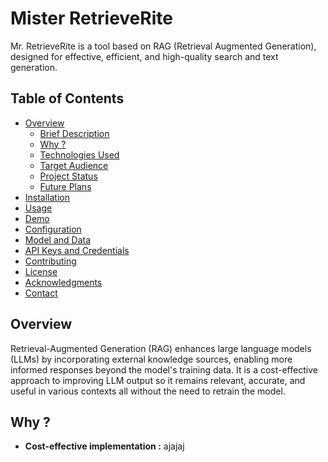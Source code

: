 # Mister RetrieveRite

Mr. RetrieveRite is a tool based on RAG (Retrieval Augmented Generation), designed for effective, efficient, and high-quality search and text generation.

## Table of Contents

- [Overview](#overview)
  - [Brief Description](#brief-description)
  - [Why ?](#unique-selling-points)
  - [Technologies Used](#technologies-used)
  - [Target Audience](#target-audience)
  - [Project Status](#project-status)
  - [Future Plans](#future-plans)
- [Installation](#installation)
- [Usage](#usage)
- [Demo](#demo)
- [Configuration](#configuration)
- [Model and Data](#model-and-data)
- [API Keys and Credentials](#api-keys-and-credentials)
- [Contributing](#contributing)
- [License](#license)
- [Acknowledgments](#acknowledgments)
- [Contact](#contact)


## Overview

Retrieval-Augmented Generation (RAG) enhances large language models (LLMs) by incorporating external knowledge sources, enabling more informed responses beyond the model's training data. It is a cost-effective approach to improving LLM output so it remains relevant, accurate, and useful in various contexts all without the need to retrain the model.

## Why ?
+ **Cost-effective implementation :** ajajaj